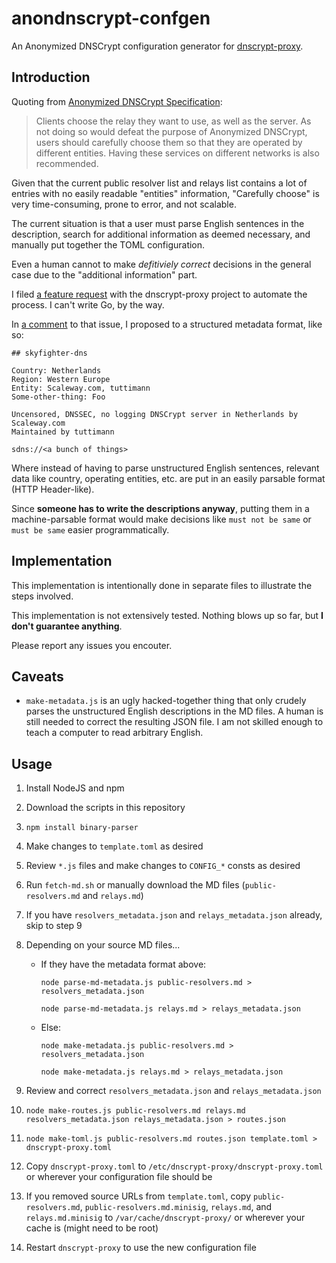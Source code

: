 # anondnscrypt-confgen

An Anonymized DNSCrypt configuration generator for [dnscrypt-proxy](https://github.com/DNSCrypt/dnscrypt-proxy).

## Introduction

Quoting from [Anonymized DNSCrypt Specification](https://github.com/DNSCrypt/dnscrypt-protocol/blob/master/ANONYMIZED-DNSCRYPT.txt):

> Clients choose the relay they want to use, as well as the server. As
> not doing so would defeat the purpose of Anonymized DNSCrypt, users
> should carefully choose them so that they are operated by different
> entities. Having these services on different networks is also
> recommended.

Given that the current public resolver list and relays list contains a lot of entries with no easily readable "entities" information, "Carefully choose" is very time-consuming, prone to error, and not scalable.

The current situation is that a user must parse English sentences in the description, search for additional information as deemed necessary, and manually put together the TOML configuration.

Even a human cannot to make *defitiviely correct* decisions in the general case due to the "additional information" part.

I filed [a feature request](https://github.com/DNSCrypt/dnscrypt-proxy/issues/1468) with the dnscrypt-proxy project to automate the process. I can't write Go, by the way.

In [a comment](https://github.com/DNSCrypt/dnscrypt-proxy/issues/1468#issuecomment-687702473) to that issue, I proposed to a structured metadata format, like so:

````
## skyfighter-dns

Country: Netherlands
Region: Western Europe
Entity: Scaleway.com, tuttimann
Some-other-thing: Foo

Uncensored, DNSSEC, no logging DNSCrypt server in Netherlands by Scaleway.com
Maintained by tuttimann

sdns://<a bunch of things>
````

Where instead of having to parse unstructured English sentences, relevant data like country, operating entities, etc. are put in an easily parsable format (HTTP Header-like).

Since **someone has to write the descriptions anyway**, putting them in a machine-parsable format would make decisions like `must not be same` or `must be same` easier programmatically.

## Implementation

This implementation is intentionally done in separate files to illustrate the steps involved.

This implementation is not extensively tested. Nothing blows up so far, but **I don't guarantee anything**.

Please report any issues you encouter.

## Caveats

* `make-metadata.js` is an ugly hacked-together thing that only crudely parses the unstructured English descriptions in the MD files. A human is still needed to correct the resulting JSON file. I am not skilled enough to teach a computer to read arbitrary English.

## Usage

1. Install NodeJS and npm

2. Download the scripts in this repository

3. `npm install binary-parser`

4. Make changes to `template.toml` as desired

5. Review `*.js` files and make changes to `CONFIG_*` consts as desired

6. Run `fetch-md.sh` or manually download the MD files (`public-resolvers.md` and `relays.md`)

7. If you have `resolvers_metadata.json` and `relays_metadata.json` already, skip to step 9

8. Depending on your source MD files...

   * If they have the metadata format above:

     `node parse-md-metadata.js public-resolvers.md > resolvers_metadata.json`

     `node parse-md-metadata.js relays.md > relays_metadata.json`

   * Else:

     `node make-metadata.js public-resolvers.md > resolvers_metadata.json`

     `node make-metadata.js relays.md > relays_metadata.json`

9. Review and correct `resolvers_metadata.json` and `relays_metadata.json`

10. `node make-routes.js public-resolvers.md relays.md resolvers_metadata.json relays_metadata.json > routes.json`

11. `node make-toml.js public-resolvers.md routes.json template.toml > dnscrypt-proxy.toml`

12. Copy `dnscrypt-proxy.toml` to `/etc/dnscrypt-proxy/dnscrypt-proxy.toml` or wherever your configuration file should be

13. If you removed source URLs from `template.toml`, copy `public-resolvers.md`, `public-resolvers.md.minisig`, `relays.md`, and `relays.md.minisig` to `/var/cache/dnscrypt-proxy/` or wherever your cache is (might need to be root)

14. Restart `dnscrypt-proxy` to use the new configuration file
